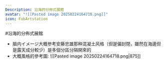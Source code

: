 ```yaml
---
Description: 沿海的分佈式展館
avatar: "![[Pasted image 20250224164718.png]]"
icon: FabArtstation
---
```


#沿海的分佈式展館

- 脑内イメージ大概参考安藤忠雄那种混凝土风格（但是偏封閉，雖然在海邊但是露天成分較少）是多個分區分隔開來的 
- 大概風格的參考圖: ![[Pasted image 20250224164718.png|875]]